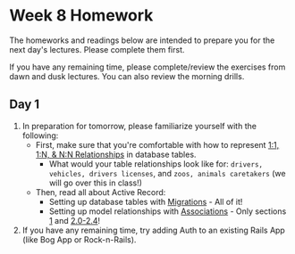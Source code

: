 # Week 8 Homework

The homeworks and readings below are intended to prepare you for the next day's lectures. Please complete them first.

If you have any remaining time, please complete/review the exercises from dawn and dusk lectures. You can also review the morning drills.


## Day 1

1. In preparation for tomorrow, please familiarize yourself with the following:
    * First, make sure that you're comfortable with how to represent [1:1, 1:N, &amp; N:N Relationships](http://www.databaseprimer.com/pages/table-relationships/) in database tables.
      * What would your table relationships look like for: `drivers, vehicles, drivers licenses`, and `zoos, animals caretakers` (we will go over this in class!)
    * Then, read all about Active Record:
      * Setting up database tables with [Migrations](http://edgeguides.rubyonrails.org/active_record_migrations.html) - All of it!
      * Setting up model relationships with [Associations](http://guides.rubyonrails.org/association_basics.html) - Only sections [1](http://guides.rubyonrails.org/active_record_migrations.html#migration-overview) and [2.0-2.4](http://guides.rubyonrails.org/association_basics.html#the-types-of-associations)!
2. If you have any remaining time, try adding Auth to an existing Rails App (like Bog App or Rock-n-Rails).

<!-- 
## Day 2

1. Please review the lecture notes from the morning modules [1:N, N:N Relationships](https://gist.github.com/nathanallen/5bdae5d047aca4fc26f2191d27dd665d) and [Migrations & Associations](https://github.com/SF-WDI-LABS/shared_modules/tree/master/04-ruby-rails/migrations-and-associations/27)
  - If you have time, try some of the exercises, and take a look at the solutions.
1. Next, in preparation for tomorrow, please read the rails guide on [ActiveRecord Validations](http://guides.rubyonrails.org/active_record_validations.html). Pay special attention to sections 1-3 (you can skim the rest).

## Day 3

1. Reading
2. Bonus/Stretch

Please use any remaining time to complete and review the exercises from dawn & dusk. 
-->

<!-- 
## Day 4

1. Reading
2. Friday Review Prep
    - Complete the [Week 1 Self-Assessment](#PENDING) and identify 2 topics you want to review tomorrow
    - Ask and/or upvote 3 questions on QuestionCookie: http://www.questioncookie.com/wdi-27-28-w8-review

Please use any remaining time to complete and review the exercises from dawn & dusk. 
-->

<!-- 
## Day 5 - Weekend Homework

1. Reading
2. Weekend Lab

Please use any remaining time to review exercises/drills from the week! And don't forget to sleep!
-->
